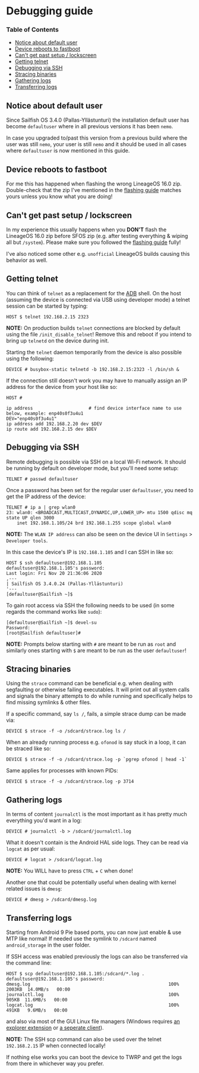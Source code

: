 # Debugging guide

### Table of Contents
* [Notice about default user](#notice-about-default-user)
* [Device reboots to fastboot](#device-reboots-to-fastboot)
* [Can't get past setup / lockscreen](#cant-get-past-setup-lockscreen)
* [Getting telnet](#getting-telnet)
* [Debugging via SSH](#debugging-via-ssh)
* [Stracing binaries](#stracing-binaries)
* [Gathering logs](#gathering-logs)
* [Transferring logs](#transferring-logs)

## Notice about default user

Since Sailfish OS 3.4.0 (Pallas-Yllästunturi) the installation default user has become `defaultuser` where in all previous versions it has been `nemo`.

In case you upgraded to/past this version from a previous build where the user was still `nemo`, your user is still `nemo` and it should be used in all cases where `defaultuser` is now mentioned in this guide.

## Device reboots to fastboot

For me this has happened when flashing the wrong LineageOS 16.0 zip. Double-check that the zip I've mentioned in the [flashing guide](FLASHING.md#flashing-steps) matches yours unless you know what you are doing!

## Can't get past setup / lockscreen<a name="cant-get-past-setup-lockscreen"></a>

In my experience this usually happens when you **DON'T** flash the LineageOS 16.0 zip before SFOS zip (e.g. after testing everything & wiping all but `/system`). Please make sure you followed the [flashing guide](FLASHING.md) fully!

I've also noticed some other e.g. `unofficial` LineageOS builds causing this behavior as well.

## Getting telnet

You can think of `telnet` as a replacement for the [ADB](https://developer.android.com/studio/command-line/adb) shell. On the host (assuming the device is connected via USB using developer mode) a telnet session can be started by typing:
```
HOST $ telnet 192.168.2.15 2323
```

**NOTE:** On production builds `telnet` connections are blocked by default using the file `/init_disable_telnet`! Remove this and reboot if you intend to bring up `telnetd` on the device during init.

Starting the `telnet` daemon temporarily from the device is also possible using the following:
```
DEVICE # busybox-static telnetd -b 192.168.2.15:2323 -l /bin/sh &
```

If the connection still doesn't work you may have to manually assign an IP address for the device from your host like so:
```
HOST #

ip address                     # find device interface name to use below, example: enp40s0f3u4u1
DEV="enp40s0f3u4u1"
ip address add 192.168.2.20 dev $DEV
ip route add 192.168.2.15 dev $DEV
```

## Debugging via SSH

Remote debugging is possible via SSH on a local Wi-Fi network. It should be running by default on developer mode, but you'll need some setup:
```
TELNET # passwd defaultuser
```

Once a password has been set for the regular user `defaultuser`, you need to get the IP address of the device:
```
TELNET # ip a | grep wlan0
23: wlan0: <BROADCAST,MULTICAST,DYNAMIC,UP,LOWER_UP> mtu 1500 qdisc mq state UP qlen 3000
    inet 192.168.1.105/24 brd 192.168.1.255 scope global wlan0
```
**NOTE:** The `WLAN IP address` can also be seen on the device UI in `Settings` > `Developer tools`.

In this case the device's IP is `192.168.1.105` and I can SSH in like so:
```
HOST $ ssh defaultuser@192.168.1.105
defaultuser@192.168.1.105's password: 
Last login: Fri Nov 20 21:36:06 2020
,---
| Sailfish OS 3.4.0.24 (Pallas-Yllästunturi)
'---
[defaultuser@Sailfish ~]$
```

To gain root access via SSH the following needs to be used (in some regards the command works like `sudo`):
```
[defaultuser@Sailfish ~]$ devel-su
Password:
[root@Sailfish defaultuser]#
```
**NOTE:** Prompts below starting with `#` are meant to be run as `root` and similarly ones starting with `$` are meant to be run as the user `defaultuser`!

## Stracing binaries

Using the `strace` command can be beneficial e.g. when dealing with segfaulting or otherwise failing executables. It will print out all system calls and signals the binary attempts to do while running and specifically helps to find missing symlinks & other files.

If a specific command, say `ls /`, fails, a simple strace dump can be made via:
```
DEVICE $ strace -f -o /sdcard/strace.log ls /
```

When an already running process e.g. `ofonod` is say stuck in a loop, it can be straced like so:
```
DEVICE $ strace -f -o /sdcard/strace.log -p `pgrep ofonod | head -1`
```

Same applies for processes with known PIDs:
```
DEVICE $ strace -f -o /sdcard/strace.log -p 3714
```

## Gathering logs

In terms of content `journalctl` is the most important as it has pretty much everything you'd want in a log:
```
DEVICE # journalctl -b > /sdcard/journalctl.log
```

What it doesn't contain is the Android HAL side logs. They can be read via `logcat` as per usual:
```
DEVICE # logcat > /sdcard/logcat.log
```
**NOTE:** You WILL have to press `CTRL` + `C` when done!

Another one that could be potentially useful when dealing with kernel related issues is `dmesg`:
```
DEVICE # dmesg > /sdcard/dmesg.log
```

## Transferring logs

Starting from Android 9 Pie based ports, you can now just enable & use MTP like normal! If needed use the symlink to `/sdcard` named `android_storage` in the user folder.

If SSH access was enabled previously the logs can also be transferred via the command line:
```
HOST $ scp defaultuser@192.168.1.105:/sdcard/*.log .
defaultuser@192.168.1.105's password: 
dmesg.log                                                    100% 2003KB  14.0MB/s   00:00
journalctl.log                                               100%  905KB  11.6MB/s   00:00
logcat.log                                                   100%  491KB   9.6MB/s   00:00
```
and also via most of the GUI Linux file managers (Windows requires [an explorer extension](http://swish-sftp.org/) or [a seperate client](https://winscp.net/eng/index.php)).

**NOTE:** The SSH scp command can also be used over the telnet `192.168.2.15` IP when connected locally!

If nothing else works you can boot the device to TWRP and get the logs from there in whichever way you prefer.
